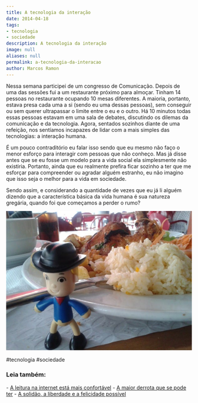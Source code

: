 ```yaml
---
title: A tecnologia da interação
date: 2014-04-18
tags:
- tecnologia
- sociedade
description: A tecnologia da interação
image: null
aliases: null
permalink: a-tecnologia-da-interacao
author: Marcos Ramon
---
```

Nessa semana participei de um congresso de Comunicação. Depois de uma das sessões fui a um restaurante próximo para almoçar. Tinham 14 pessoas no restaurante ocupando 10 mesas diferentes. A maioria, portanto, estava presa cada uma a si (sendo eu uma dessas pessoas), sem conseguir ou sem querer ultrapassar o limite entre o eu e o outro. Há 10 minutos todas essas pessoas estavam em uma sala de debates, discutindo os dilemas da comunicação e da tecnologia. Agora, sentados sozinhos diante de uma refeição, nos sentíamos incapazes de lidar com a mais simples das tecnologias: a interação humana.

É um pouco contraditório eu falar isso sendo que eu mesmo não faço o menor esforço para interagir com pessoas que não conheço. Mas já disse antes que se eu fosse um modelo para a vida social ela simplesmente não existiria. Portanto, ainda que eu realmente prefira ficar sozinho a ter que me esforçar para compreender ou agradar alguém estranho, eu não imagino que isso seja o melhor para a vida em sociedade.

Sendo assim, e considerando a quantidade de vezes que eu já li alguém dizendo que a característica básica da vida humana é sua natureza gregária, quando foi que começamos a perder o rumo?

<img src="/assets/img/a-tecnologia-da-interação-medium.jpg">

#tecnologia #sociedade

<h3>Leia também:</h3>
- <a href="/a-leitura-na-internet-esta-mais-confortavel">A leitura na internet está mais confortável</a>
- <a href="/a-maior-derrota-que-se-pode-ter">A maior derrota que se pode ter</a>
- <a href="/a-solidao-a-liberdade-e-a-felicidade-possivel">A solidão, a liberdade e a felicidade possível</a>
